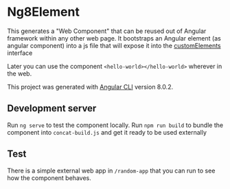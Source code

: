 # Ng8Element

This generates a "Web Component" that can be reused out of Angular framework within any other web page.
It bootstraps an Angular element (as angular component) into a js file that will expose it into the [customElements](https://developer.mozilla.org/en-US/docs/Web/Web_Components/Using_custom_elements) interface

Later you can use the component `<hello-world></hello-world>` wherever in the web.

This project was generated with [Angular CLI](https://github.com/angular/angular-cli) version 8.0.2.

## Development server

Run `ng serve` to test the component locally.
Run `npm run build` to bundle the component into `concat-build.js` and get it ready to be used externally

## Test

There is a simple external web app in `/random-app` that you can run to see how the component behaves.
